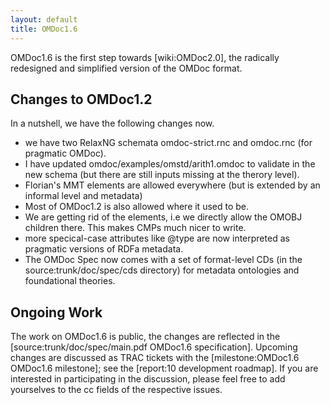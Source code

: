 ```yaml
---
layout: default
title: OMDoc1.6
---
```


OMDoc1.6 is the first step towards [wiki:OMDoc2.0], the radically redesigned and simplified version of the OMDoc format. 

 
Changes to OMDoc1.2
---
 
In a nutshell, we have the following changes now.

 

- we have two RelaxNG schemata omdoc-strict.rnc  and omdoc.rnc (for pragmatic OMDoc). 
- I have updated omdoc/examples/omstd/arith1.omdoc to validate in the new schema (but there are still inputs missing at the therory level). 
- Florian's MMT elements are allowed everywhere (but is extended by an informal level and metadata) 
- Most of OMDoc1.2 is also allowed where it used to be. 
- We are getting rid of the <OMOBJ> elements, i.e we directly allow the OMOBJ children there. This makes CMPs much nicer to write. 
- more specical-case attributes like @type are now interpreted as pragmatic versions of RDFa metadata. 
- The OMDoc Spec now comes with a set of format-level CDs (in the source:trunk/doc/spec/cds directory) for metadata ontologies and foundational theories. 

 
Ongoing Work
---
 
The work on OMDoc1.6 is public, the changes are reflected in the [source:trunk/doc/spec/main.pdf OMDoc1.6 specification]. Upcoming changes are discussed as TRAC tickets with the [milestone:OMDoc1.6 OMDoc1.6 milestone]; see the [report:10 development roadmap]. If you are interested in participating in the discussion, please feel free to add yourselves to the cc fields of the respective issues. 
